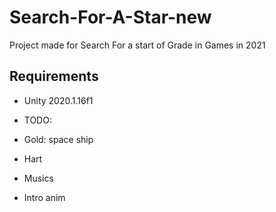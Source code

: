 # Search-For-A-Star-new
Project made for Search For a start of Grade in Games in 2021

## Requirements

* Unity 2020.1.16f1


* TODO:
* Gold: space ship
* Hart
* Musics
* Intro anim

